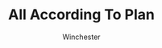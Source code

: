 ---
media: "images/rounds/round_4_2/all_according_to_plan.png"
media_type: image
title: All According To Plan
author: Winchester
desc: Soviet Commander Yuri Petrikov and Marine Feliks Kordov watch from above as the Soviet forces close in on the Novy Mir and Nanotrasen expedition.
---